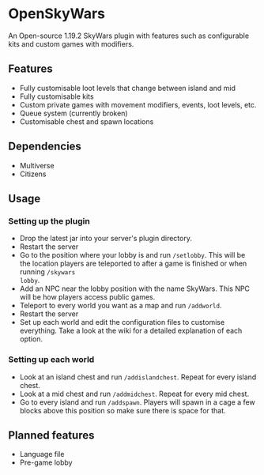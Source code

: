 # OpenSkyWars

An Open-source 1.19.2 SkyWars plugin with features such as configurable kits and custom games with modifiers.

## Features

- Fully customisable loot levels that change between island and mid
- Fully customisable kits
- Custom private games with movement modifiers, events, loot levels, etc.
- Queue system (currently broken)
- Customisable chest and spawn locations

## Dependencies

- Multiverse
- Citizens

## Usage

### Setting up the plugin

- Drop the latest jar into your server's plugin directory.
- Restart the server
- Go to the position where your lobby is and run <code>/setlobby</code>. This will be the location players are teleported to after a game is finished or when running <code>/skywars lobby</code>.
- Add an NPC near the lobby position with the name SkyWars. This NPC will be how players access public games.
- Teleport to every world you want as a map and run <code>/addworld</code>.
- Restart the server
- Set up each world and edit the configuration files to customise everything. Take a look at the wiki for a detailed explanation of each option.

### Setting up each world

- Look at an island chest and run <code>/addislandchest</code>. Repeat for every island chest.
- Look at a mid chest and run <code>/addmidchest</code>. Repeat for every mid chest.
- Go to every island and run <code>/addspawn</code>. Players will spawn in a cage a few blocks above this position so make sure there is space for that.

## Planned features

- Language file
- Pre-game lobby
